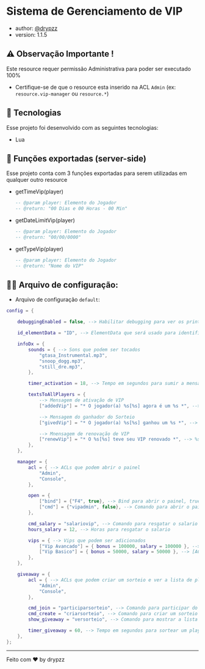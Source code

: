 # Sistema de Gerenciamento de VIP

- author: [@drypzz](https://github.com/drypzz)
- version: 1.1.5


## ⚠️ Observação Importante !

Este resource requer permissão Administrativa para poder ser executado 100%

- Certifique-se de que o resource esta inserido na ACL `Admin` (ex: `resource.vip-manager` ou `resource.*`)


## 🚀 Tecnologias

Esse projeto foi desenvolvido com as seguintes tecnologias:

- Lua

## 🔨 Funções exportadas (server-side)

Esse projeto conta com 3 funções exportadas para serem utilizadas em qualquer outro resource

- getTimeVip(player)<br>
    ```lua
    -- @param player: Elemento do Jogador
    -- @return: "00 Dias e 00 Horas - 00 Min"
    ```
- getDateLimitVip(player)<br>
    ```lua
    -- @param player: Elemento do Jogador
    -- @return: "00/00/0000"
    ```
- getTypeVip(player)<br>
    ```lua
    -- @param player: Elemento do Jogador
    -- @return: "Nome do VIP"
    ```

## 🗿🍷 Arquivo de configuração:

- Arquivo de configuração `default`:
```lua
config = {

    debuggingEnabled = false, --> Habilitar debugging para ver os prints no console (Recomendado desativar em produção)

    id_elementData = "ID", --> ElementData que será usado para identificar o player, caso nao use, sera o utilizado o getAccountID() padrao do MTASA

    infoDx = {
        sounds = { --> Sons que podem ser tocados
            "gtasa_Instrumental.mp3",
            "snoop_dogg.mp3",
            "still_dre.mp3",
        },

        timer_activation = 18, --> Tempo em segundos para sumir a mensagem e musica (Só pesquisar no google "segundos em minutos")

        textsToAllPlayers = {
            --> Mensagem de ativação de VIP
            ["addedVip"] = "* O jogador(a) %s[%s] agora é um %s *", --> %s = Nome do player, %s = ID do player, %s = Nome do VIP (Adicionado)

            --> Mensagem do ganhador do Sorteio
            ["givedVip"] = "* O jogador(a) %s[%s] ganhou um %s *", --> %s = Nome do player, %s = ID do player, %s = Nome do VIP (Sorteado)

            --> Mnensagem de renovação de VIP
            ["renewVip"] = "* O %s[%s] teve seu VIP renovado *", --> %s = Nome do player, %s = ID do player, %s = Nome do VIP (Renovado)
        },
    },

    manager = {
        acl = { --> ACLs que podem abrir o painel
            "Admin",
            "Console",
        },

        open = {
            ["bind"] = {"F4", true}, --> Bind para abrir o painel, true = Ativado
            ["cmd"] = {"vipadmin", false}, --> Comando para abrir o painel, false = Desativado
        },

        cmd_salary = "salariovip", --> Comando para resgatar o salario
        hours_salary = 12, --> Horas para resgatar o salario

        vips = { --> Vips que podem ser adicionados
            ["Vip Avancado"] = { bonus = 100000, salary = 100000 }, --> [ACL], bonus que o player ganha na ativação, valor do salario vip que o player pode resgatar
            ["Vip Basico"] = { bonus = 50000, salary = 50000 }, --> [ACL], bonus que o player ganha na ativação, valor do salario vip que o player pode resgatar
        },
    },

    giveaway = {
        acl = { --> ACLs que podem criar um sorteio e ver a lista de players
            "Admin",
            "Console",
        },

        cmd_join = "participarsorteio", --> Comando para participar do sorteio
        cmd_create = "criarsorteio", --> Comando para criar um sorteio
        show_giveaway = "versorteio", --> Comando para mostrar a lista de players no sorteio

        timer_giveaway = 60, --> Tempo em segundos para sortear um player (Só pesquisar no google "segundos em minutos")
    },
};
```


---

Feito com ♥ by drypzz